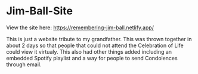# Jim-Ball-Site

View the site here: https://remembering-jim-ball.netlify.app/

This is just  a website tribute to my grandfather.  This was thrown together in about 2 days so that 
people that could not attend the Celebration of Life could view it virtualy.  This also had other
things added including an embedded Spotify playlist and a way for people to send Condolences through email.  
